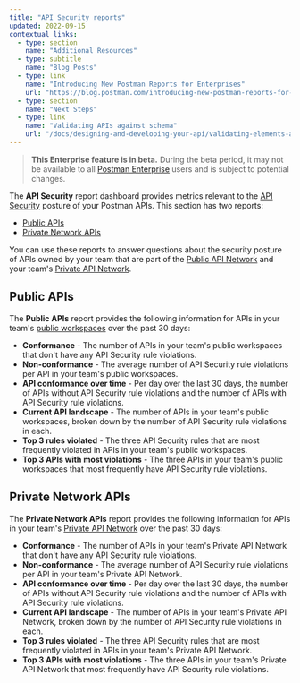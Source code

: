```yaml
---
title: "API Security reports"
updated: 2022-09-15
contextual_links:
  - type: section
    name: "Additional Resources"
  - type: subtitle
    name: "Blog Posts"
  - type: link
    name: "Introducing New Postman Reports for Enterprises"
    url: "https://blog.postman.com/introducing-new-postman-reports-for-enterprises/"
  - type: section
    name: "Next Steps"
  - type: link
    name: "Validating APIs against schema"
    url: "/docs/designing-and-developing-your-api/validating-elements-against-schema/"
---
```


> **This Enterprise feature is in beta.** During the beta period, it may not be available to all [Postman Enterprise](https://www.postman.com/pricing) users and is subject to potential changes.

The **API Security** report dashboard provides metrics relevant to the [API Security](/docs/api-governance/api-testing/api-testing-warnings/) posture of your Postman APIs. This section has two reports:

* [Public APIs](#public-apis)
* [Private Network APIs](#private-network-apis)

You can use these reports to answer questions about the security posture of APIs owned by your team that are part of the [Public API Network](/docs/getting-started/exploring-public-api-network/) and your team's [Private API Network](/docs/collaborating-in-postman/adding-private-network/).

## Public APIs

The **Public APIs** report provides the following information for APIs in your team's [public workspaces](/docs/collaborating-in-postman/using-workspaces/public-workspaces/) over the past 30 days:

* **Conformance** - The number of APIs in your team's public workspaces that don't have any API Security rule violations.
* **Non-conformance** - The average number of API Security rule violations per API in your team's public workspaces.
* **API conformance over time** - Per day over the last 30 days, the number of APIs without API Security rule violations and the number of APIs with API Security rule violations.
* **Current API landscape** - The number of APIs in your team's public workspaces, broken down by the number of API Security rule violations in each.
* **Top 3 rules violated** - The three API Security rules that are most frequently violated in APIs in your team's public workspaces.
* **Top 3 APIs with most violations** - The three APIs in your team's public workspaces that most frequently have API Security rule violations.

## Private Network APIs

The **Private Network APIs** report provides the following information for APIs in your team's [Private API Network](/docs/collaborating-in-postman/adding-private-network/) over the past 30 days:

* **Conformance** - The number of APIs in your team's Private API Network that don't have any API Security rule violations.
* **Non-conformance** - The average number of API Security rule violations per API in your team's Private API Network.
* **API conformance over time** - Per day over the last 30 days, the number of APIs without API Security rule violations and the number of APIs with API Security rule violations.
* **Current API landscape** - The number of APIs in your team's Private API Network, broken down by the number of API Security rule violations in each.
* **Top 3 rules violated** - The three API Security rules that are most frequently violated in APIs in your team's Private API Network.
* **Top 3 APIs with most violations** - The three APIs in your team's Private API Network that most frequently have API Security rule violations.
